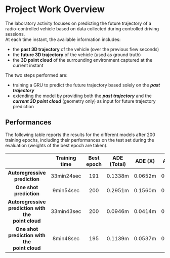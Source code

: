 # Project Work Overview
The laboratory activity focuses on predicting the future trajectory of a radio-controlled vehicle based on data collected during controlled driving sessions.<br>
At each time instant, the available information includes:
- the **past 3D trajectory** of the vehicle (over the previous fiew seconds)
- the **future 3D trajectory** of the vehicle (used as ground truth)
- the **3D point cloud** of the surrounding environment captured at the current instant

The two steps performed are:
- training a GRU to predict the future trajectory based solely on the ***past trajectory***
- extending the model by providing both the ***past trajectory*** and the ***current 3D point cloud*** (geometry only) as input for future trajectory prediction

## Performances
The following table reports the results for the different models after 200 training epochs, including their performances on the test set during the evaluation (weights of the best epoch are taken).

|                                                              | Training time | Best epoch | ADE (Total) | ADE (X) | ADE (Z) | FDE (Total) | FDE (X) | FDE (Z) |
|:------------------------------------------------------------:|:-------------:|:----------:|:-----------:|:-------:|:-------:|:-----------:|:-------:|:-------:|
| **Autoregressive <br> prediction**                           |   33min24sec  |    191     |   0.1338m   | 0.0652m | 0.1019m |   0.2489m   | 0.1429m | 0.1707m |
| **One shot <br> prediction**                                 |   9min54sec   |    200     |   0.2951m   | 0.1560m | 0.2149m |   0.6531m   | 0.4155m | 0.4182m |
| **Autoregressive <br> prediction with the <br> point cloud** |   33min43sec  |    200     |   0.0946m   | 0.0414m | 0.0754m |   0.1601m   | 0.0872m | 0.1150m |
| **One shot <br> prediction with the <br> point cloud**       |   8min48sec   |    195     |   0.1139m   | 0.0537m | 0.0880m |   0.2049m   | 0.1184m | 0.1410m |
